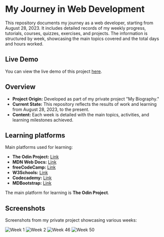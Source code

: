 # My Journey in Web Development

This repository documents my journey as a web developer, starting from August 28, 2023. It includes detailed records of my weekly progress, tutorials, courses, quizzes, exercises, and projects. The information is structured by week, showcasing the main topics covered and the total days and hours worked.

## Live Demo

You can view the live demo of this project [here](https://catalinbroinas.github.io/journey-of-a-web-developer/).

## Overview

- **Project Origin:** Developed as part of my private project "My Biography."
- **Current State:** This repository reflects the results of work and learning from August 28, 2023, to the present.
- **Content:** Each week is detailed with the main topics, activities, and learning milestones achieved.

## Learning platforms
Main platforms used for learning:
- **The Odin Project:** [Link](https://www.theodinproject.com/)
- **MDN Web Docs:** [Link](https://developer.mozilla.org/en-US/)
- **freeCodeCamp:** [Link](https://www.freecodecamp.org/)
- **W3Schools:** [Link](https://www.w3schools.com/)
- **Codecademy:** [Link](https://www.codecademy.com/)
- **MDBootstrap:** [Link](https://mdbootstrap.com/)

The main platform for learning is **The Odin Project**.

## Screenshots

Screenshots from my private project showcasing various weeks:

![Week 1](https://github.com/user-attachments/assets/db5bdf00-30a9-4817-93a8-da1e9e8864ab)
![Week 2](https://github.com/user-attachments/assets/c0560c8b-138d-474c-9897-61f6c86b9160)
![Week 46](https://github.com/user-attachments/assets/7e2a9f40-433c-4dcf-91e9-2985cadc8ef8)
![Week 50](https://github.com/user-attachments/assets/0b0dcd53-cac7-4b2a-93e8-49a7f864a87c)
